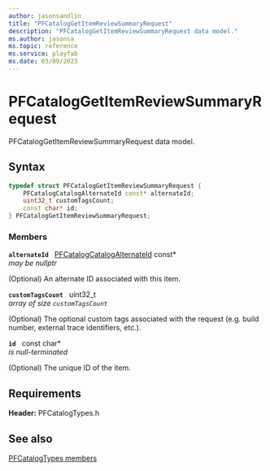 ```yaml
---
author: jasonsandlin
title: "PFCatalogGetItemReviewSummaryRequest"
description: "PFCatalogGetItemReviewSummaryRequest data model."
ms.author: jasonsa
ms.topic: reference
ms.service: playfab
ms.date: 03/09/2023
---
```


# PFCatalogGetItemReviewSummaryRequest  

PFCatalogGetItemReviewSummaryRequest data model.  

## Syntax  
  
```cpp
typedef struct PFCatalogGetItemReviewSummaryRequest {  
    PFCatalogCatalogAlternateId const* alternateId;  
    uint32_t customTagsCount;  
    const char* id;  
} PFCatalogGetItemReviewSummaryRequest;  
```
  
### Members  
  
**`alternateId`** &nbsp; [PFCatalogCatalogAlternateId](pfcatalogcatalogalternateid.md) const*  
*may be nullptr*  
  
(Optional) An alternate ID associated with this item.
  
**`customTagsCount`** &nbsp; uint32_t  
*array of size `customTagsCount`*  
  
(Optional) The optional custom tags associated with the request (e.g. build number, external trace identifiers, etc.).
  
**`id`** &nbsp; const char*  
*is null-terminated*  
  
(Optional) The unique ID of the item.
  
  
## Requirements  
  
**Header:** PFCatalogTypes.h
  
## See also  
[PFCatalogTypes members](../pfcatalogtypes_members.md)  

  
  
